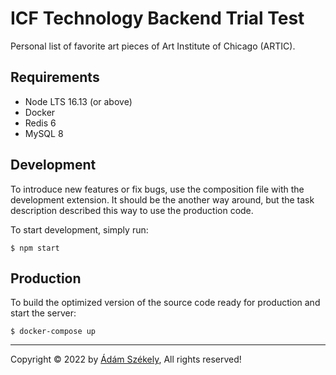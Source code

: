 ICF Technology Backend Trial Test
=================================

Personal list of favorite art pieces of Art Institute of Chicago (ARTIC).

## Requirements

- Node LTS 16.13 (or above)
- Docker
- Redis 6
- MySQL 8

## Development

To introduce new features or fix bugs, use the composition file with the 
development extension. It should be the another way around, but the task
description described this way to use the production code.

To start development, simply run:

```shell
$ npm start
```

## Production

To build the optimized version of the source code ready for production and 
start the server:

```shell
$ docker-compose up
```

---

Copyright © 2022 by [Ádám Székely][Z], All rights reserved!


[Z]: https://www.linkedin.com/in/enteocode/
